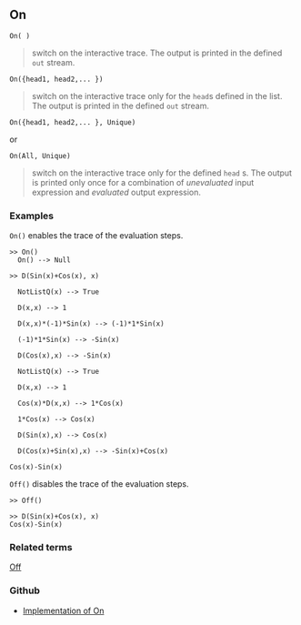## On

```
On( )
```

> switch on the interactive trace. The output is printed in the defined `out` stream.
 

```
On({head1, head2,... })
```

> switch on the interactive trace only for the `head`s defined in the list. The output is printed in the defined `out` stream.

```
On({head1, head2,... }, Unique)
```

or

```
On(All, Unique)
```

> switch on the interactive trace only for the defined `head` s. The output is printed only once for a combination of _unevaluated_ input expression and _evaluated_ output expression.


### Examples


`On()` enables the trace of the evaluation steps.

```
>> On()
  On() --> Null

>> D(Sin(x)+Cos(x), x)

  NotListQ(x) --> True

  D(x,x) --> 1

  D(x,x)*(-1)*Sin(x) --> (-1)*1*Sin(x)

  (-1)*1*Sin(x) --> -Sin(x)

  D(Cos(x),x) --> -Sin(x)

  NotListQ(x) --> True

  D(x,x) --> 1

  Cos(x)*D(x,x) --> 1*Cos(x)

  1*Cos(x) --> Cos(x)

  D(Sin(x),x) --> Cos(x)

  D(Cos(x)+Sin(x),x) --> -Sin(x)+Cos(x)

Cos(x)-Sin(x)
```

`Off()` disables the trace of the evaluation steps.

```
>> Off()

>> D(Sin(x)+Cos(x), x)
Cos(x)-Sin(x)

```


### Related terms 
[Off](Off.md)

### Github

* [Implementation of On](https://github.com/axkr/symja_android_library/blob/master/symja_android_library/matheclipse-core/src/main/java/org/matheclipse/core/builtin/Programming.java#L1907) 
